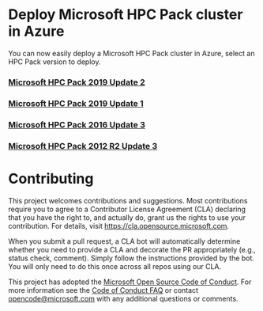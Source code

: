 # Deploy Microsoft HPC Pack cluster in Azure

You can now easily deploy a Microsoft HPC Pack cluster in Azure, select an HPC Pack version to deploy.

### [Microsoft HPC Pack 2019 Update 2](HPCPack2019-Update2/README.md)


### [Microsoft HPC Pack 2019 Update 1](HPCPack2019-Update1/README.md)


### [Microsoft HPC Pack 2016 Update 3](https://github.com/azure/hpcpack-template-2016)


### [Microsoft HPC Pack 2012 R2 Update 3](https://github.com/azure/hpcpack-template-2012r2)


# Contributing

This project welcomes contributions and suggestions.  Most contributions require you to agree to a
Contributor License Agreement (CLA) declaring that you have the right to, and actually do, grant us
the rights to use your contribution. For details, visit https://cla.opensource.microsoft.com.

When you submit a pull request, a CLA bot will automatically determine whether you need to provide
a CLA and decorate the PR appropriately (e.g., status check, comment). Simply follow the instructions
provided by the bot. You will only need to do this once across all repos using our CLA.

This project has adopted the [Microsoft Open Source Code of Conduct](https://opensource.microsoft.com/codeofconduct/).
For more information see the [Code of Conduct FAQ](https://opensource.microsoft.com/codeofconduct/faq/) or
contact [opencode@microsoft.com](mailto:opencode@microsoft.com) with any additional questions or comments.
